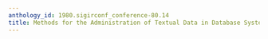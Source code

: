 ```yaml
---
anthology_id: 1980.sigirconf_conference-80.14
title: Methods for the Administration of Textual Data in Database Systems
---
```

